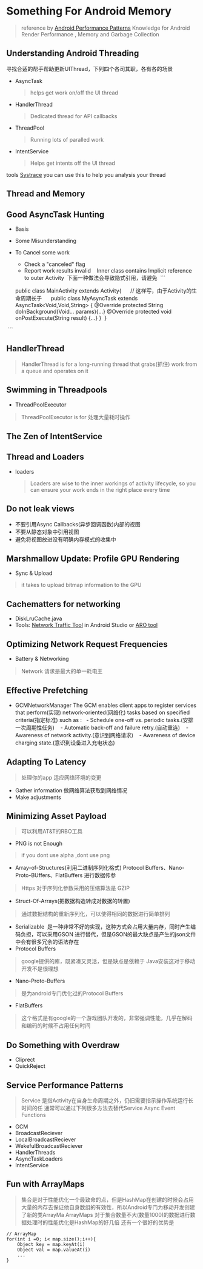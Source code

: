 # Something For Android Memory
> reference by [Android Performance Patterns](https://www.youtube.com/playlist?list=PLWz5rJ2EKKc9CBxr3BVjPTPoDPLdPIFCE)
> Knowledge for Android Render Performance , Memory and Garbage Collection

## Understanding Android Threading
寻找合适的帮手帮助更新UIThread，下列四个各司其职，各有各的场景
- AsyncTask
  > helps get work on/off the UI thread
- HandlerThread
  > Dedicated thread for API callbacks
- ThreadPool
  > Running lots of paralled work
- IntentService
  > Helps get intents off the UI thread
  
tools [Systrace](https://developer.android.com/studio/profile/systrace.html?utm_campaign=app_series_systrace_021816&utm_source=gdev&utm_medium=yt-annt)
you can use this to help you analysis your thread 
## Thread and Memory
## Good AsyncTask Hunting

- Basis
- Some Misunderstanding
- To Cancel some work
    - Check a "canceled" flag
    - Report work results invalid
  
  Inner class contains Implicit reference to outer Activity
  下面一种做法会导致隐式引用，请避免
  ```
  
  public class MainActivity extends Activity{
      // 这样写，由于Activity的生命周期长于
      public class MyAsyncTask extends AsyncTask<Void,Void,String> { 
          @Override protected String doInBackground(Void... params){...}
          @Override protected void onPostExecute(String result) {...}
      }
  }
  
  ```
  
## HandlerThread
> HandlerThread is for a long-running thread that grabs(抓住) work from a queue and operates on it
  
## Swimming in Threadpools

- ThreadPoolExecutor
> ThreadPoolExecutor is for 处理大量耗时操作
## The Zen of IntentService
## Thread and Loaders

- loaders
  > Loaders are wise to the inner workings of activity lifecycle, so you can ensure your work ends in the right place every time
  
## Do not leak views

- 不要引用Async Callbacks(异步回调函数)内部的视图
- 不要从静态对象中引用视图
- 避免将视图放进没有明确内存模式的收集中

## Marshmallow Update: Profile GPU Rendering

- Sync & Upload
> it takes to upload bitmap information to the GPU

## Cachematters for networking 
- DiskLruCache.java
- Tools: [Network Traffic Tool](https://developer.android.com/studio/profile/ddms.html#network?utm_campaign=android_series_#cachematters_for_networking_101315&utm_source=anddev&utm_medium=yt-annt) in Android Studio or [ARO tool](https://developer.att.com/application-resource-optimizer?utm_campaign=android_series_#cachematters_for_networking_101315&utm_source=anddev&utm_medium=yt-annt)

## Optimizing Network Request Frequencies

- Battery & Networking 
> Network 请求是最大的单一耗电王 

## Effective Prefetching
- GCMNetworkManager
The GCM enables client apps to register services that perform(实现) network-oriented(网络化) tasks based on specified criteria(指定标准) such as :
    - Schedule one-off vs. periodic tasks.(安排一次周期性任务)
    - Automatic back-off and failure retry.(自动重连)
    - Awareness of network activity.(意识到网络请求)
    - Awareness of device charging state.(意识到设备进入充电状态)

## Adapting To Latency
> 处理你的app 适应网络环境的变更
- Gather information 做网络算法获取到网络情况
- Make adjustments 

## Minimizing Asset Payload
> 可以利用AT&T的RBO工具

- PNG is not Enough 
> if you dont use alpha ,dont use png
- Array-of-Structures(利用二进制序列化格式) Protocol Buffers、Nano-Proto-BUffers、FlatBuffers 进行数据传参 
> Https 对于序列化参数采用的压缩算法是 GZIP
- Struct-Of-Arrays(把数据构造转成对数据的转置)
> 通过数据结构的重新序列化，可以使得相同的数据进行简单排列
- Serializable  是一种非常不好的实现，这种方式会占用大量内存，同时产生编码负担，可以采用GSON 进行替代，但是GSON的最大缺点是产生的json文件中会有很多冗余的语法存在
- Protocol Buffers 
> google提供的库，既紧凑又灵活，但是缺点是依赖于 Java安装这对于移动开发不是很理想
- Nano-Proto-Buffers
> 是为android专门优化过的Protocol Buffers 
- FlatBuffers
> 这个格式是有google的一个游戏团队开发的，非常强调性能，几乎在解码和编码的时候不占用任何时间

## Do Something with Overdraw

- Cliprect
- QuickReject

## Service Performance Patterns
> Service 是指Activity在自身生命周期之外，仍旧需要指示操作系统运行长时间的任
通常可以通过下列很多方法去替代Service
  Async Event Functions
  - GCM
  - BroadcastReciever
  - LocalBroadcastReciever
  - WekefulBroadcastReciever
  - HandlerThreads
  - AsyncTaskLoaders
  - IntentService

## Fun with ArrayMaps
> 集合是对于性能优化一个最致命的点，但是HashMap在创建的时候会占用大量的内存去保证他自身数组的有效性，所以Android专门为移动开发创建了新的类ArrayMa
> ArrayMaps 对于集合数量不大(数量1000)的数据进行数据处理时的性能优化是HashMap的好几倍
还有一个很好的优势是
```
// ArrayMap
for(int i =0; i< map.size();i++){
    Object key = map.keyAt(i)
    Object val = map.valueAt(i)
    ...
}



```
